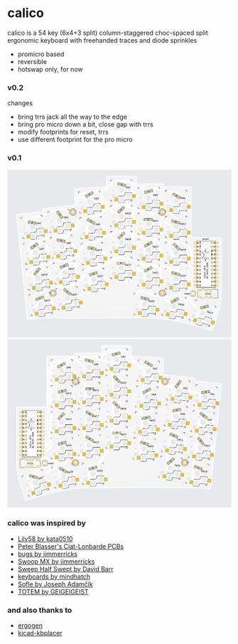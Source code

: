 # calico

calico is a 54 key (6x4+3 split) column-staggered choc-spaced split ergonomic keyboard with freehanded traces and diode sprinkles

* promicro based
* reversible
* hotswap only, for now

### v0.2

changes
* bring trrs jack all the way to the edge
* bring pro micro down a bit, close gap with trrs
* modify footprints for reset, trrs
* use different footprint for the pro micro

### v0.1

![left-side (front) view](left.png)
![right-side (back) view](right.png)

### calico was inspired by

* [Lily58 by kata0510](https://github.com/kata0510/Lily58)
* [Peter Blasser's Ciat-Lonbarde PCBs](https://www.ciat-lonbarde.net/)
* [bugs by jimmerricks](https://github.com/jimmerricks/bugs)
* [Swoop MX by jimmerricks](https://github.com/jimmerricks/swoop)
* [Sweep Half Swept by David Barr](https://github.com/davidphilipbarr/Sweep)
* [keyboards by mindhatch](https://github.com/mindhatch/keyboards)
* [Sofle by Joseph Adamčík](https://josefadamcik.github.io/SofleKeyboard/)
* [TOTEM by GEIGEIGEIST](https://github.com/GEIGEIGEIST/TOTEM)

### and also thanks to

* [ergogen](https://github.com/ergogen/ergogen)
* [kicad-kbplacer](https://github.com/adamws/kicad-kbplacer/tree/master)
